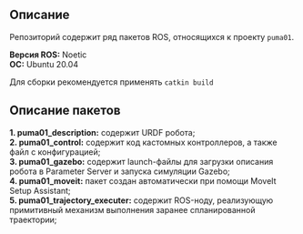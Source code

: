 ## Описание

Репозиторий содержит ряд пакетов ROS, относящихся к проекту `puma01`. 

**Версия ROS:** Noetic  
**ОС:** Ubuntu 20.04

Для сборки рекомендуется применять `catkin build`

## Описание пакетов
**1. puma01_description:** содержит URDF робота;   
**2. puma01_control:** содержит код кастомных контроллеров, а также файл с конфигурацией;  
**3. puma01_gazebo:** содержит launch-файлы для загрузки описания робота в Parameter Server и запуска симуляции Gazebo;  
**4. puma01_moveit:** пакет создан автоматически при помощи MoveIt Setup Assistant;  
**5. puma01_trajectory_executer:** содержит ROS-ноду, реализующую примитивный механизм выполнения заранее спланированной траектории;  

<!--
## TO-DO
- добавить команды, используемые для запуска всего
-->
